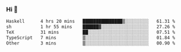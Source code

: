 ### Hi 👋

<!--START_SECTION:waka-->

```txt
Haskell      4 hrs 20 mins   ███████████████▒░░░░░░░░░   61.31 %
sh           1 hr 55 mins    ██████▓░░░░░░░░░░░░░░░░░░   27.26 %
TeX          31 mins         ██░░░░░░░░░░░░░░░░░░░░░░░   07.51 %
TypeScript   7 mins          ▒░░░░░░░░░░░░░░░░░░░░░░░░   01.84 %
Other        3 mins          ▒░░░░░░░░░░░░░░░░░░░░░░░░   00.90 %
```

<!--END_SECTION:waka-->
